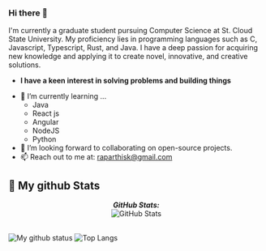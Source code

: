 ### Hi there 👋

I'm currently a graduate student pursuing Computer Science at St. Cloud State University. My proficiency lies in programming languages such as C, Javascript, Typescript, Rust, and Java. I have a deep passion for acquiring new knowledge and applying it to create novel, innovative, and creative solutions.
* **I have a keen interest in solving problems and building things**
- 🌱 I’m currently learning ...
  - Java
  - React js
  - Angular
  - NodeJS
  - Python
- 👯 I’m looking forward to collaborating on open-source projects.
- 📫 Reach out to me at: <a href="raparthisk@gmail.com">raparthisk@gmail.com</a>



<h2>👀 My github Stats</h2>

<div>
  
  <p align="center">
  <b><em>GitHub Stats:</em></b> <br/>
    <img src="https://github-readme-streak-stats.herokuapp.com/?user=raparthisaikiran" alt="GitHub Stats" /> <br/><br/>
  
</div>

![My github status](https://github-readme-stats.vercel.app/api?username=raparthisaikiran&show_icons=true&include_all_commits=true)
![Top Langs](https://github-readme-stats.vercel.app/api/top-langs/?username=raparthisaikiran&layout=compact)
